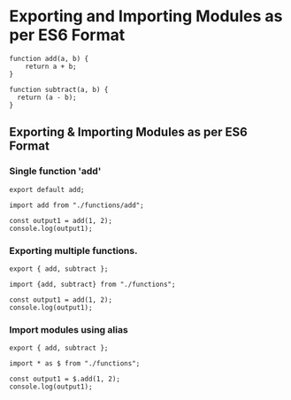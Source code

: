 # Exporting and Importing Modules as per ES6 Format
```
function add(a, b) {
    return a + b;
}

function subtract(a, b) {
  return (a - b);
}

```
## Exporting & Importing Modules as per ES6 Format

### Single function 'add' 
```
export default add;

import add from "./functions/add";

const output1 = add(1, 2);
console.log(output1);
```

### Exporting multiple functions.
```
export { add, subtract };

import {add, subtract} from "./functions";

const output1 = add(1, 2);
console.log(output1);
```

### Import modules using alias 
```
export { add, subtract };

import * as $ from "./functions";

const output1 = $.add(1, 2);
console.log(output1);

```